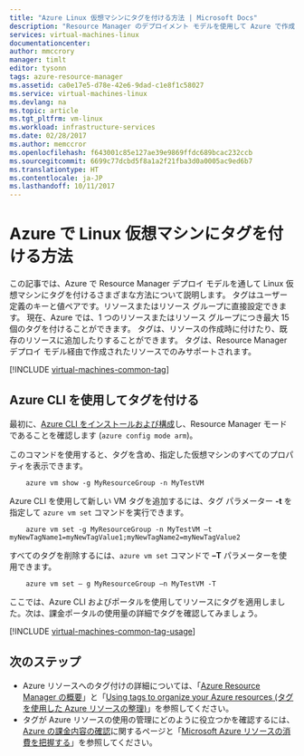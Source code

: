 ```yaml
---
title: "Azure Linux 仮想マシンにタグを付ける方法 | Microsoft Docs"
description: "Resource Manager のデプロイメント モデルを使用して Azure で作成した Azure Linux 仮想マシンのタグ付けについて説明します。"
services: virtual-machines-linux
documentationcenter: 
author: mmccrory
manager: timlt
editor: tysonn
tags: azure-resource-manager
ms.assetid: ca0e17e5-d78e-42e6-9dad-c1e8f1c58027
ms.service: virtual-machines-linux
ms.devlang: na
ms.topic: article
ms.tgt_pltfrm: vm-linux
ms.workload: infrastructure-services
ms.date: 02/28/2017
ms.author: memccror
ms.openlocfilehash: f643001c85e127ae39e9869ffdc689bcac232ccb
ms.sourcegitcommit: 6699c77dcbd5f8a1a2f21fba3d0a0005ac9ed6b7
ms.translationtype: HT
ms.contentlocale: ja-JP
ms.lasthandoff: 10/11/2017
---
```

# <a name="how-to-tag-a-linux-virtual-machine-in-azure"></a>Azure で Linux 仮想マシンにタグを付ける方法
この記事では、Azure で Resource Manager デプロイ モデルを通して Linux 仮想マシンにタグを付けるさまざまな方法について説明します。 タグはユーザー定義のキーと値ペアです。リソースまたはリソース グループに直接設定できます。 現在、Azure では、1 つのリソースまたはリソース グループにつき最大 15 個のタグを付けることができます。 タグは、リソースの作成時に付けたり、既存のリソースに追加したりすることができます。 タグは、Resource Manager デプロイ モデル経由で作成されたリソースでのみサポートされます。

[!INCLUDE [virtual-machines-common-tag](../../../includes/virtual-machines-common-tag.md)]

## <a name="tagging-with-azure-cli"></a>Azure CLI を使用してタグを付ける
最初に、[Azure CLI をインストールおよび構成](../../xplat-cli-azure-resource-manager.md)し、Resource Manager モードであることを確認します (`azure config mode arm`)。

このコマンドを使用すると、タグを含め、指定した仮想マシンのすべてのプロパティを表示できます。

        azure vm show -g MyResourceGroup -n MyTestVM

Azure CLI を使用して新しい VM タグを追加するには、タグ パラメーター **-t** を指定して `azure vm set` コマンドを実行できます。

        azure vm set -g MyResourceGroup -n MyTestVM –t myNewTagName1=myNewTagValue1;myNewTagName2=myNewTagValue2

すべてのタグを削除するには、`azure vm set` コマンドで **–T** パラメーターを使用できます。

        azure vm set – g MyResourceGroup –n MyTestVM -T


ここでは、Azure CLI およびポータルを使用してリソースにタグを適用しました。次は、課金ポータルの使用量の詳細でタグを確認してみましょう。

[!INCLUDE [virtual-machines-common-tag-usage](../../../includes/virtual-machines-common-tag-usage.md)]

## <a name="next-steps"></a>次のステップ
* Azure リソースへのタグ付けの詳細については、「[Azure Resource Manager の概要][Azure Resource Manager Overview]」と「[Using tags to organize your Azure resources (タグを使用した Azure リソースの整理)][Using Tags to organize your Azure Resources]」を参照してください。
* タグが Azure リソースの使用の管理にどのように役立つかを確認するには、[Azure の課金内容の確認][Understanding your Azure Bill]に関するページと「[Microsoft Azure リソースの消費を把握する][Gain insights into your Microsoft Azure resource consumption]」を参照してください。

[Azure CLI environment]: ../../azure-resource-manager/xplat-cli-azure-resource-manager.md
[Azure Resource Manager Overview]: ../../azure-resource-manager/resource-group-overview.md
[Using Tags to organize your Azure Resources]: ../../azure-resource-manager/resource-group-using-tags.md
[Understanding your Azure Bill]: ../../billing/billing-understand-your-bill.md
[Gain insights into your Microsoft Azure resource consumption]: ../../billing/billing-usage-rate-card-overview.md
